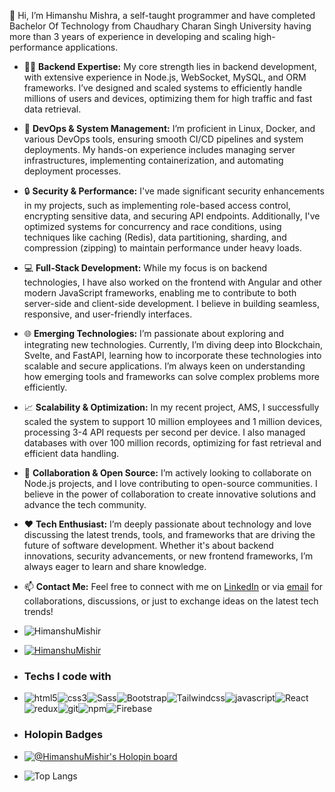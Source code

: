 👋 Hi, I’m Himanshu Mishra, a self-taught programmer and have completed Bachelor Of Technology from Chaudhary Charan Singh University having more than 3 years of experience in developing and scaling high-performance applications.

- 👨‍💻 **Backend Expertise:** My core strength lies in backend development, with extensive experience in Node.js, WebSocket, MySQL, and ORM frameworks. I’ve designed and scaled systems to efficiently handle millions of users and devices, optimizing them for high traffic and fast data retrieval.
  
- 🔧 **DevOps & System Management:** I’m proficient in Linux, Docker, and various DevOps tools, ensuring smooth CI/CD pipelines and system deployments. My hands-on experience includes managing server infrastructures, implementing containerization, and automating deployment processes.

- 🔒 **Security & Performance:** I've made significant security enhancements in my projects, such as implementing role-based access control, encrypting sensitive data, and securing API endpoints. Additionally, I've optimized systems for concurrency and race conditions, using techniques like caching (Redis), data partitioning, sharding, and compression (zipping) to maintain performance under heavy loads.

- 💻 **Full-Stack Development:** While my focus is on backend technologies, I have also worked on the frontend with Angular and other modern JavaScript frameworks, enabling me to contribute to both server-side and client-side development. I believe in building seamless, responsive, and user-friendly interfaces.

- 🌐 **Emerging Technologies:** I’m passionate about exploring and integrating new technologies. Currently, I’m diving deep into Blockchain, Svelte, and FastAPI, learning how to incorporate these technologies into scalable and secure applications. I’m always keen on understanding how emerging tools and frameworks can solve complex problems more efficiently.

- 📈 **Scalability & Optimization:** In my recent project, AMS, I successfully scaled the system to support 10 million employees and 1 million devices, processing 3-4 API requests per second per device. I also managed databases with over 100 million records, optimizing for fast retrieval and efficient data handling.

- 💞️ **Collaboration & Open Source:** I’m actively looking to collaborate on Node.js projects, and I love contributing to open-source communities. I believe in the power of collaboration to create innovative solutions and advance the tech community.

- ❤️ **Tech Enthusiast:** I’m deeply passionate about technology and love discussing the latest trends, tools, and frameworks that are driving the future of software development. Whether it's about backend innovations, security advancements, or new frontend frameworks, I’m always eager to learn and share knowledge.

- 📫 **Contact Me:** Feel free to connect with me on [LinkedIn](https://www.linkedin.com/in/himanshumishir/) or via [email](hm221311@gmail.com) for collaborations, discussions, or just to exchange ideas on the latest tech trends!

- <p align="left"> <img src="https://komarev.com/ghpvc/?username=HimanshuMishir&label=Profile%20views&color=0e75b6&style=flat" alt="HimanshuMishir" /> </p>
- <p align="left"> <a href="https://github.com/ryo-ma/github-profile-trophy"><img src="https://github-profile-trophy.vercel.app/?username=HimanshuMishir&row=1" alt="HimanshuMishir" /></a> </p>
- <h3>Techs I code with</h3>
- <p><img alt="html5" src="https://img.shields.io/badge/-HTML5-E34F26?style=flat-square&logo=html5&logoColor=white" /><img alt="css3" src="https://img.shields.io/badge/-CSS3-1a73e8?style=flat-square&logo=css3&logoColor=white" /><img alt="Sass" src="https://img.shields.io/badge/-Sass-CC6699?style=flat-square&logo=sass&logoColor=white" /><img alt="Bootstrap" src="https://img.shields.io/badge/-Bootstrap-7952B3?style=flat-square&logo=Bootstrap&logoColor=white" /><img alt="Tailwindcss" src="https://img.shields.io/badge/-Tailwind CSS-58A6FF?style=flat-square&logo=tailwindcss&logoColor=white" /><img alt="javascript" src="https://img.shields.io/badge/-Javascript-F7B93E?style=flat-square&logo=javascript&logoColor=white" /><img alt="React" src="https://img.shields.io/badge/-React-45b8d8?style=flat-square&logo=react&logoColor=white" /><img alt="redux" src="https://img.shields.io/badge/-Redux-764ABC?style=flat-square&logo=redux&logoColor=white" /><img alt="git" src="https://img.shields.io/badge/-Git-F05032?style=flat-square&logo=git&logoColor=white" /><img alt="npm" src="https://img.shields.io/badge/-NPM-CB3837?style=flat-square&logo=npm&logoColor=white" /><img alt="Firebase" src="https://img.shields.io/badge/Firebase-%23039BE5.svg?style=flat-square&logo=firebase" /></p>

- ### Holopin Badges
- [![@HimanshuMishir's Holopin board](https://holopin.io/api/user/board?user=himanshumishir)](https://holopin.io/@himanshuhishir)
- ![Top Langs](https://github-readme-stats.vercel.app/api/top-langs/?username=HimanshuMishir)

<!---
HimanshuMishir/HimanshuMishir is a ✨ special ✨ repository because its `README.md` (this file) appears on your GitHub profile.
You can click the Preview link to take a look at your changes.
--->
